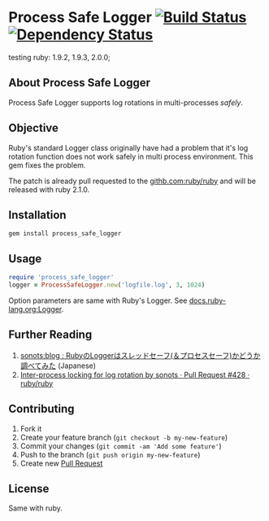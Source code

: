 # Process Safe Logger [![Build Status](https://secure.travis-ci.org/sonots/process_safe_logger.png?branch=master)](http://travis-ci.org/sonots/process_safe_logger) [![Dependency Status](https://gemnasium.com/sonots/process_safe_logger.png)](https://gemnasium.com/sonots/process_safe_logger)

testing ruby: 1.9.2, 1.9.3, 2.0.0;

## About Process Safe Logger

Process Safe Logger supports log rotations in multi-processes *safely*.

## Objective

Ruby's standard Logger class originally have had a problem that it's log rotation function does not work safely in multi process environment. This gem fixes the problem. 

The patch is already pull requested to the [githb.com:ruby/ruby](https://github.com/ruby/ruby/pull/428) and will be released with ruby 2.1.0. 

## Installation

    gem install process_safe_logger

## Usage

```ruby
require 'process_safe_logger'
logger = ProcessSafeLogger.new('logfile.log', 3, 1024)
```

Option parameters are same with Ruby's Logger. See [docs.ruby-lang.org:Logger](http://docs.ruby-lang.org/en/2.0.0/Logger.html).

## Further Reading

1. [sonots:blog : RubyのLoggerはスレッドセーフ(＆プロセスセーフ)かどうか調べてみた](http://blog.livedoor.jp/sonots/archives/32645828.html) (Japanese)
2. [Inter-process locking for log rotation by sonots · Pull Request #428 · ruby/ruby](https://github.com/ruby/ruby/pull/428)

## Contributing

1. Fork it
2. Create your feature branch (`git checkout -b my-new-feature`)
3. Commit your changes (`git commit -am 'Add some feature'`)
4. Push to the branch (`git push origin my-new-feature`)
5. Create new [Pull Request](../../pull/new/master)

## License

Same with ruby.
